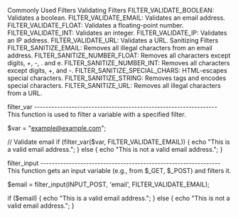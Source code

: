 Commonly Used Filters
Validating Filters
FILTER_VALIDATE_BOOLEAN: Validates a boolean.
FILTER_VALIDATE_EMAIL: Validates an email address.
FILTER_VALIDATE_FLOAT: Validates a floating-point number.
FILTER_VALIDATE_INT: Validates an integer.
FILTER_VALIDATE_IP: Validates an IP address.
FILTER_VALIDATE_URL: Validates a URL.
Sanitizing Filters
FILTER_SANITIZE_EMAIL: Removes all illegal characters from an email address.
FILTER_SANITIZE_NUMBER_FLOAT: Removes all characters except digits, +, -, . and e.
FILTER_SANITIZE_NUMBER_INT: Removes all characters except digits, +, and -.
FILTER_SANITIZE_SPECIAL_CHARS: HTML-escapes special characters.
FILTER_SANITIZE_STRING: Removes tags and encodes special characters.
FILTER_SANITIZE_URL: Removes all illegal characters from a URL.


filter_var ----------------------------------------------------------------
This function is used to filter a variable with a specified filter.

$var = "example@example.com";

// Validate email
if (filter_var($var, FILTER_VALIDATE_EMAIL)) {
    echo "This is a valid email address.";
} else {
    echo "This is not a valid email address.";
}   

filter_input ---------------------------------------------------------------
This function gets an input variable (e.g., from $_GET, $_POST) and filters it.

$email = filter_input(INPUT_POST, 'email', FILTER_VALIDATE_EMAIL);

if ($email) {
    echo "This is a valid email address.";
} else {
    echo "This is not a valid email address.";
}
